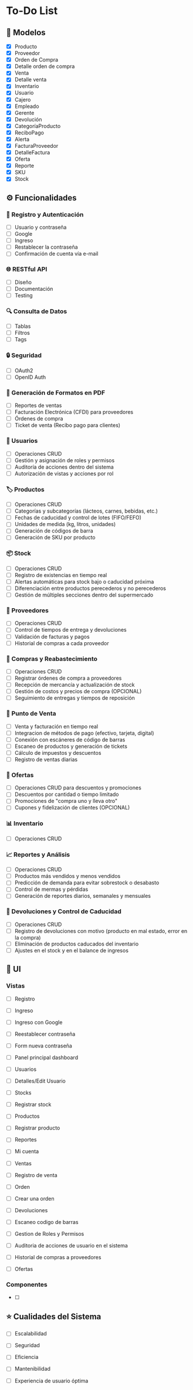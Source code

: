 # To-Do List

## 📌 Modelos
- [x] Producto
- [x] Proveedor
- [x] Orden de Compra
- [x] Detalle orden de compra
- [x] Venta
- [x] Detalle venta
- [x] Inventario
- [x] Usuario
- [x] Cajero
- [x] Empleado
- [x] Gerente
- [x] Devolución
- [x] CategoríaProducto
- [x] ReciboPago
- [x] Alerta
- [x] FacturaProveedor
- [x] DetalleFactura
- [x] Oferta
- [x] Reporte
- [x] SKU
- [x] Stock

## ⚙️ Funcionalidades

### 🔑 Registro y Autenticación
- [ ] Usuario y contraseña
- [ ] Google
- [ ] Ingreso
- [ ] Restablecer la contraseña
- [ ] Confirmación de cuenta vía e-mail

### 🌐 RESTful API
- [ ] Diseño
- [ ] Documentación
- [ ] Testing

### 🔍 Consulta de Datos
- [ ] Tablas
- [ ] Filtros
- [ ] Tags

### 🔒 Seguridad
- [ ] OAuth2
- [ ] OpenID Auth

### 📄 Generación de Formatos en PDF
- [ ] Reportes de ventas
- [ ] Facturación Electrónica (CFDI) para proveedores
- [ ] Órdenes de compra
- [ ] Ticket de venta (Recibo pago para clientes)

### 👤 Usuarios
- [ ] Operaciones CRUD
- [ ] Gestión y asignación de roles y permisos
- [ ] Auditoría de acciones dentro del sistema
- [ ] Autorización de vistas y acciones por rol

### 🏷️ Productos
- [ ] Operaciones CRUD
- [ ] Categorías y subcategorías (lácteos, carnes, bebidas, etc.)
- [ ] Fechas de caducidad y control de lotes (FIFO/FEFO)
- [ ] Unidades de medida (kg, litros, unidades)
- [ ] Generación de códigos de barra
- [ ] Generación de SKU por producto

### 📦 Stock
- [ ] Operaciones CRUD
- [ ] Registro de existencias en tiempo real
- [ ] Alertas automáticas para stock bajo o caducidad próxima
- [ ] Diferenciación entre productos perecederos y no perecederos
- [ ] Gestión de múltiples secciones dentro del supermercado

### 🚛 Proveedores
- [ ] Operaciones CRUD
- [ ] Control de tiempos de entrega y devoluciones
- [ ] Validación de facturas y pagos
- [ ] Historial de compras a cada proveedor

### 🛒 Compras y Reabastecimiento
- [ ] Operaciones CRUD
- [ ] Registrar órdenes de compra a proveedores
- [ ] Recepción de mercancía y actualización de stock
- [ ] Gestión de costos y precios de compra (OPCIONAL)
- [ ] Seguimiento de entregas y tiempos de reposición

### 🏪 Punto de Venta
- [ ] Venta y facturación en tiempo real
- [ ] Integracion de métodos de pago (efectivo, tarjeta, digital)
- [ ] Conexión con escáneres de código de barras
- [ ] Escaneo de productos y generación de tickets
- [ ] Cálculo de impuestos y descuentos
- [ ] Registro de ventas diarias

### 🎯 Ofertas
- [ ] Operaciones CRUD para descuentos y promociones
- [ ] Descuentos por cantidad o tiempo limitado
- [ ] Promociones de "compra uno y lleva otro"
- [ ] Cupones y fidelización de clientes (OPCIONAL)

### 📊 Inventario
- [ ] Operaciones CRUD

### 📈 Reportes y Análisis
- [ ] Operaciones CRUD
- [ ] Productos más vendidos y menos vendidos
- [ ] Predicción de demanda para evitar sobrestock o desabasto
- [ ] Control de mermas y pérdidas
- [ ] Generación de reportes diarios, semanales y mensuales

### 🔄 Devoluciones y Control de Caducidad
- [ ] Operaciones CRUD
- [ ] Registro de devoluciones con motivo (producto en mal estado, error en la compra)
- [ ] Eliminación de productos caducados del inventario
- [ ] Ajustes en el stock y en el balance de ingresos

## 🎨 UI

### Vistas
- [ ] Registro
- [ ] Ingreso
- [ ] Ingreso con Google
- [ ] Reestablecer contraseña
- [ ] Form nueva contraseña
- [ ] Panel principal dashboard
- [ ] Usuarios
- [ ] Detalles/Edit Usuario
- [ ] Stocks
- [ ] Registrar stock
- [ ] Productos
- [ ] Registrar producto
- [ ] Reportes
- [ ] Mi cuenta
- [ ] Ventas
- [ ] Registro de venta
- [ ] Orden
- [ ] Crear una orden
- [ ] Devoluciones
- [ ] Escaneo codigo de barras
- [ ] Gestion de Roles y Permisos
- [ ] Auditoria de acciones de usuario en el sistema
- [ ] Historial de compras a proveedores
- [ ] Ofertas


### Componentes
- [ ]

## ⭐ Cualidades del Sistema
- [ ] Escalabilidad
- [ ] Seguridad
- [ ] Eficiencia
- [ ] Mantenibilidad
- [ ] Experiencia de usuario óptima  

